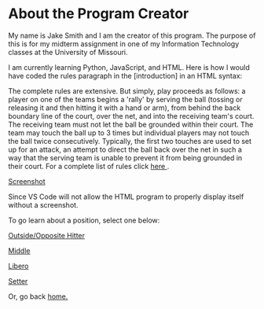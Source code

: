 # About the Program Creator

My name is Jake Smith and I am the creator of this program. The purpose of this is for my midterm assignment in one of my Information Technology classes at the University of Missouri.

I am currently learning Python, JavaScript, and HTML. Here is how I would have coded the rules paragraph in the [introduction] in an HTML syntax:

<html>
  <head><title>Rules of Volleyball</title></head>
    <body>
       <p>The complete rules are extensive. But simply, play proceeds as follows: a player on one of the teams begins a 'rally' by serving the ball (tossing or releasing it and then hitting it with a hand or arm), from behind the back boundary line of the court, over the net, and into the receiving team's court. The receiving team must not let the ball be grounded within their court. The team may touch the ball up to 3 times but individual players may not touch the ball twice consecutively. Typically, the first two touches are used to set up for an attack, an attempt to direct the ball back over the net in such a way that the serving team is unable to prevent it from being grounded in their court. For a complete list of rules click 
        <a href="https://usavolleyball.org/play/rules-of-volleyball/">here
        </a>.
      </p>

[Screenshot](https://imgur.com/Edqo0zm) 

Since VS Code will not allow the HTML program to properly display itself without a screenshot.

To go learn about a position, select one below:

[Outside/Opposite Hitter](https://github.com/JakeSmith1109/Midterm-Project/blob/main/outside_opposite.md)

[Middle](https://github.com/JakeSmith1109/Midterm-Project/blob/main/middle.md)

[Libero](https://github.com/JakeSmith1109/Midterm-Project/blob/main/libero.md)

[Setter](https://github.com/JakeSmith1109/Midterm-Project/blob/main/setter.md)

Or, go back [home.](https://github.com/JakeSmith1109/Midterm-Project.git)